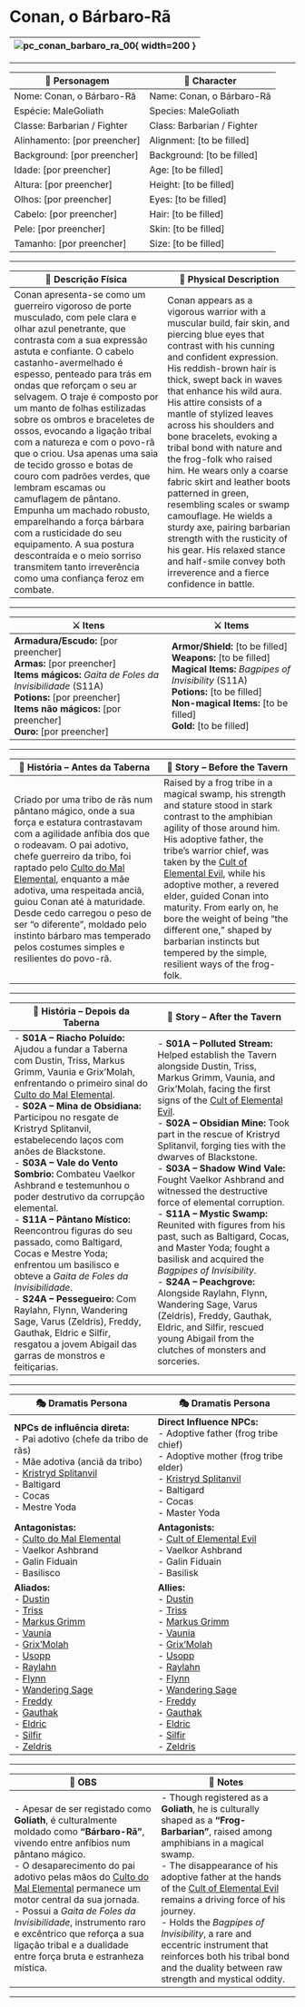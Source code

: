 # Conan, o Bárbaro-Rã

| ![pc_conan_barbaro_ra_00](assets/pc/pc_conan_barbaro_ra_00.png){ width=200 } |
| ---------------------------------------------------------------------------- |

---

| **🧙 Personagem**            | **🧙 Character**           |
| ---------------------------- | -------------------------- |
| Nome: Conan, o Bárbaro-Rã    | Name: Conan, o Bárbaro-Rã  |
| Espécie: MaleGoliath         | Species: MaleGoliath       |
| Classe: Barbarian / Fighter  | Class: Barbarian / Fighter |
| Alinhamento: [por preencher] | Alignment: [to be filled]  |
| Background: [por preencher]  | Background: [to be filled] |
| Idade: [por preencher]       | Age: [to be filled]        |
| Altura: [por preencher]      | Height: [to be filled]     |
| Olhos: [por preencher]       | Eyes: [to be filled]       |
| Cabelo: [por preencher]      | Hair: [to be filled]       |
| Pele: [por preencher]        | Skin: [to be filled]       |
| Tamanho:  [por preencher]    | Size:  [to be filled]      |

---

| **📜 Descrição Física** | **📜 Physical Description** |
| ----------------------- | --------------------------- |
| Conan apresenta-se como um guerreiro vigoroso de porte musculado, com pele clara e olhar azul penetrante, que contrasta com a sua expressão astuta e confiante. O cabelo castanho-avermelhado é espesso, penteado para trás em ondas que reforçam o seu ar selvagem. O traje é composto por um manto de folhas estilizadas sobre os ombros e braceletes de ossos, evocando a ligação tribal com a natureza e com o povo-rã que o criou. Usa apenas uma saia de tecido grosso e botas de couro com padrões verdes, que lembram escamas ou camuflagem de pântano. Empunha um machado robusto, emparelhando a força bárbara com a rusticidade do seu equipamento. A sua postura descontraída e o meio sorriso transmitem tanto irreverência como uma confiança feroz em combate. | Conan appears as a vigorous warrior with a muscular build, fair skin, and piercing blue eyes that contrast with his cunning and confident expression. His reddish-brown hair is thick, swept back in waves that enhance his wild aura. His attire consists of a mantle of stylized leaves across his shoulders and bone bracelets, evoking a tribal bond with nature and the frog-folk who raised him. He wears only a coarse fabric skirt and leather boots patterned in green, resembling scales or swamp camouflage. He wields a sturdy axe, pairing barbarian strength with the rusticity of his gear. His relaxed stance and half-smile convey both irreverence and a fierce confidence in battle. |

---

| **⚔️ Itens**                                                                                                                                                                        | **⚔️ Items**                                                                                                                                                       |
| ----------------------------------------------------------------------------------------------------------------------------------------------------------------------------------- | ------------------------------------------------------------------------------------------------------------------------------------------------------------------ |
| **Armadura/Escudo:** [por preencher] <br>**Armas:** [por preencher]<br>**Items mágicos:** *Gaita de Foles da Invisibilidade* (S11A)<br>**Potions:** [por preencher]<br>**Items não mágicos:** [por preencher]<br>**Ouro:** [por preencher] | **Armor/Shield:** [to be filled] <br>**Weapons:** [to be filled]<br>**Magical Items:** *Bagpipes of Invisibility* (S11A)<br>**Potions:** [to be filled]<br>**Non-magical Items:** [to be filled]<br>**Gold:** [to be filled] |

---

| **📖 História – Antes da Taberna** | **📖 Story – Before the Tavern** |
| ---------------------------------- | -------------------------------- |
| Criado por uma tribo de rãs num pântano mágico, onde a sua força e estatura contrastavam com a agilidade anfíbia dos que o rodeavam. O pai adotivo, chefe guerreiro da tribo, foi raptado pelo [Culto do Mal Elemental](../organizations/culto_elemental.md), enquanto a mãe adotiva, uma respeitada anciã, guiou Conan até à maturidade. Desde cedo carregou o peso de ser “o diferente”, moldado pelo instinto bárbaro mas temperado pelos costumes simples e resilientes do povo-rã. | Raised by a frog tribe in a magical swamp, his strength and stature stood in stark contrast to the amphibian agility of those around him. His adoptive father, the tribe’s warrior chief, was taken by the [Cult of Elemental Evil](../organizations/culto_elemental.md), while his adoptive mother, a revered elder, guided Conan into maturity. From early on, he bore the weight of being “the different one,” shaped by barbarian instincts but tempered by the simple, resilient ways of the frog-folk. |

---

| **📖 História – Depois da Taberna** | **📖 Story – After the Tavern** |
| ----------------------------------- | -------------------------------- |
| - **S01A – Riacho Poluído:** Ajudou a fundar a Taberna com Dustin, Triss, Markus Grimm, Vaunia e Grix’Molah, enfrentando o primeiro sinal do [Culto do Mal Elemental](../organizations/culto_elemental.md).<br>- **S02A – Mina de Obsidiana:** Participou no resgate de Kristryd Splitanvil, estabelecendo laços com anões de Blackstone.<br>- **S03A – Vale do Vento Sombrio:** Combateu Vaelkor Ashbrand e testemunhou o poder destrutivo da corrupção elemental.<br>- **S11A – Pântano Místico:** Reencontrou figuras do seu passado, como Baltigard, Cocas e Mestre Yoda; enfrentou um basilisco e obteve a *Gaita de Foles da Invisibilidade*.<br>- **S24A – Pessegueiro:** Com Raylahn, Flynn, Wandering Sage, Varus (Zeldris), Freddy, Gauthak, Eldric e Silfir, resgatou a jovem Abigail das garras de monstros e feitiçarias. | - **S01A – Polluted Stream:** Helped establish the Tavern alongside Dustin, Triss, Markus Grimm, Vaunia, and Grix’Molah, facing the first signs of the [Cult of Elemental Evil](../organizations/culto_elemental.md).<br>- **S02A – Obsidian Mine:** Took part in the rescue of Kristryd Splitanvil, forging ties with the dwarves of Blackstone.<br>- **S03A – Shadow Wind Vale:** Fought Vaelkor Ashbrand and witnessed the destructive force of elemental corruption.<br>- **S11A – Mystic Swamp:** Reunited with figures from his past, such as Baltigard, Cocas, and Master Yoda; fought a basilisk and acquired the *Bagpipes of Invisibility*.<br>- **S24A – Peachgrove:** Alongside Raylahn, Flynn, Wandering Sage, Varus (Zeldris), Freddy, Gauthak, Eldric, and Silfir, rescued young Abigail from the clutches of monsters and sorceries. |

---

| **🎭 Dramatis Persona**                                                                                                                           | **🎭 Dramatis Persona**                                                                                                                     |
| ------------------------------------------------------------------------------------------------------------------------------------------------- | -------------------------------------------------------------------------------------------------------------------------------------------- |
| **NPCs de influência direta:**  <br>- Pai adotivo (chefe da tribo de rãs)<br>- Mãe adotiva (anciã da tribo)<br>- [Kristryd Splitanvil](../npc/kristryd_splitanvil.md)<br>- Baltigard<br>- Cocas<br>- Mestre Yoda | **Direct Influence NPCs:**  <br>- Adoptive father (frog tribe chief)<br>- Adoptive mother (frog tribe elder)<br>- [Kristryd Splitanvil](../npc/kristryd_splitanvil.md)<br>- Baltigard<br>- Cocas<br>- Master Yoda |
| **Antagonistas:**  <br>- [Culto do Mal Elemental](../organizations/culto_elemental.md)<br>- Vaelkor Ashbrand<br>- Galin Fiduain<br>- Basilisco | **Antagonists:**  <br>- [Cult of Elemental Evil](../organizations/culto_elemental.md)<br>- Vaelkor Ashbrand<br>- Galin Fiduain<br>- Basilisk |
| **Aliados:**  <br>- [Dustin](docs/dm/-/pc/pc_dustin_thorne.md)<br>- [Triss](../pc/pc_triss.md)<br>- [Markus Grimm](../pc/pc_markus_grimm.md)<br>- [Vaunia](../pc/pc_vaunia.md)<br>- [Grix’Molah](../pc/pc_grixmolah.md)<br>- [Usopp](../pc/pc_usopp.md)<br>- [Raylahn](../pc/pc_raylahn.md)<br>- [Flynn](../pc/pc_flynn.md)<br>- [Wandering Sage](../pc/pc_wandering_sage.md)<br>- [Freddy](../pc/pc_freddy.md)<br>- [Gauthak](../pc/pc_gauthak.md)<br>- [Eldric](../pc/pc_eldric.md)<br>- [Silfir](../pc/pc_silfir.md)<br>- [Zeldris](../pc/pc_zeldris.md) | **Allies:**  <br>- [Dustin](docs/dm/-/pc/pc_dustin_thorne.md)<br>- [Triss](../pc/pc_triss.md)<br>- [Markus Grimm](../pc/pc_markus_grimm.md)<br>- [Vaunia](../pc/pc_vaunia.md)<br>- [Grix’Molah](../pc/pc_grixmolah.md)<br>- [Usopp](../pc/pc_usopp.md)<br>- [Raylahn](../pc/pc_raylahn.md)<br>- [Flynn](../pc/pc_flynn.md)<br>- [Wandering Sage](../pc/pc_wandering_sage.md)<br>- [Freddy](../pc/pc_freddy.md)<br>- [Gauthak](../pc/pc_gauthak.md)<br>- [Eldric](../pc/pc_eldric.md)<br>- [Silfir](../pc/pc_silfir.md)<br>- [Zeldris](../pc/pc_zeldris.md) |

---

| **🔮 OBS** | **🔮 Notes** |
| ---------- | ------------ |
| - Apesar de ser registado como **Goliath**, é culturalmente moldado como **“Bárbaro-Rã”**, vivendo entre anfíbios num pântano mágico.<br>- O desaparecimento do pai adotivo pelas mãos do [Culto do Mal Elemental](../organizations/culto_elemental.md) permanece um motor central da sua jornada.<br>- Possui a *Gaita de Foles da Invisibilidade*, instrumento raro e excêntrico que reforça a sua ligação tribal e a dualidade entre força bruta e estranheza mística. | - Though registered as a **Goliath**, he is culturally shaped as a **“Frog-Barbarian”**, raised among amphibians in a magical swamp.<br>- The disappearance of his adoptive father at the hands of the [Cult of Elemental Evil](../organizations/culto_elemental.md) remains a driving force of his journey.<br>- Holds the *Bagpipes of Invisibility*, a rare and eccentric instrument that reinforces both his tribal bond and the duality between raw strength and mystical oddity. |

---
